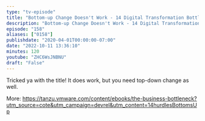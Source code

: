```yaml
---
type: "tv-episode"
title: "Bottom-up Change Doesn't Work - 14 Digital Transformation Bottlenecks (07/14) Tanzu Talk #shorts"
description: "Bottom-up Change Doesn't Work - 14 Digital Transformation Bottlenecks (07/14) Tanzu Talk #shorts"
episode: "158"
aliases: ["0158"]
publishdate: "2020-04-01T00:00:00-07:00"
date: "2022-10-11 13:36:10"
minutes: 120
youtube: "ZHC6WsJNBNU"
draft: "False"
---
```


Tricked ya with the title! It does work, but you need top-down change as well.

More: https://tanzu.vmware.com/content/ebooks/the-business-bottleneck?utm_source=cote&utm_campaign=devrel&utm_content=14hurdlesBottomsUp